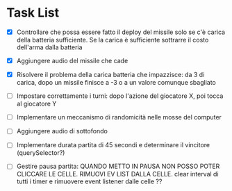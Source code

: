 # Task List

-   [x] Controllare che possa essere fatto il deploy del missile solo se c'è carica della batteria sufficiente.
        Se la carica è sufficiente sottrarre il costo dell'arma dalla batteria

-   [x] Aggiungere audio del missile che cade

-   [x] Risolvere il problema della carica batteria che impazzisce: da 3 di carica, dopo un missile finisce a -3 o a un valore comunque sbagliato

-   [ ] Impostare correttamente i turni: dopo l'azione del giocatore X, poi tocca al giocatore Y

-   [ ] Implementare un meccanismo di randomicità nelle mosse del computer

-   [ ] Aggiungere audio di sottofondo

-   [ ] Implementare durata partita di 45 secondi e determinare il vincitore (querySelector?)

-   [ ] Gestire pausa partita: QUANDO METTO IN PAUSA NON POSSO POTER CLICCARE LE CELLE. RIMUOVI EV LIST DALLA CELLE. clear interval di tutti i timer e rimuovere event listener dalle celle ??
